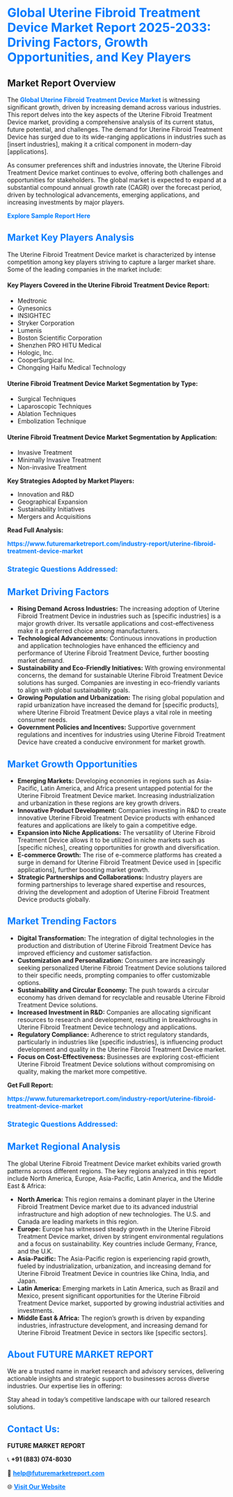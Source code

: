 <h1 style="color: #007BFF;">Global Uterine Fibroid Treatment Device Market Report 2025-2033: Driving Factors, Growth Opportunities, and Key Players</h1>

<section id="overview">
<h2>Market Report Overview</h2>
<p>The <a href="https://www.futuremarketreport.com/industry-report/uterine-fibroid-treatment-device-market" style="color: #007BFF; text-decoration: none;"><strong>Global Uterine Fibroid Treatment Device Market</strong></a> is witnessing significant growth, driven by increasing demand across various industries. This report delves into the key aspects of the Uterine Fibroid Treatment Device market, providing a comprehensive analysis of its current status, future potential, and challenges. The demand for Uterine Fibroid Treatment Device has surged due to its wide-ranging applications in industries such as [insert industries], making it a critical component in modern-day [applications].</p>
<p>As consumer preferences shift and industries innovate, the Uterine Fibroid Treatment Device market continues to evolve, offering both challenges and opportunities for stakeholders. The global market is expected to expand at a substantial compound annual growth rate (CAGR) over the forecast period, driven by technological advancements, emerging applications, and increasing investments by major players.</p>
</section>

<section id="overview">
<p><a href="https://www.futuremarketreport.com/request-sample/reportId=79900" style="color: #007BFF; text-decoration: none;"><strong>Explore Sample Report Here</strong></a></p>
</section>

<section id="key-players">
<h2 style="color: #007BFF;">Market Key Players Analysis</h2>
<p>The Uterine Fibroid Treatment Device market is characterized by intense competition among key players striving to capture a larger market share. Some of the leading companies in the market include:</p>
<h4>Key Players Covered in the Uterine Fibroid Treatment Device Report:</h4>
<ul><li>Medtronic</li><li>Gynesonics</li><li>INSIGHTEC</li><li>Stryker Corporation</li><li>Lumenis</li><li>Boston Scientific Corporation</li><li>Shenzhen PRO HITU Medical</li><li>Hologic, Inc.</li><li>CooperSurgical Inc.</li><li>Chongqing Haifu Medical Technology</li></ul>
<h4>Uterine Fibroid Treatment Device Market Segmentation by Type:</h4>
<ul><li>Surgical Techniques</li><li>Laparoscopic Techniques</li><li>Ablation Techniques</li><li>Embolization Technique</li></ul>

<h4>Uterine Fibroid Treatment Device Market Segmentation by Application:</h4>
<ul><li>Invasive Treatment</li><li>Minimally Invasive Treatment</li><li>Non-invasive Treatment</li></ul>
<p><strong>Key Strategies Adopted by Market Players:</strong></p>
<ul>
<li>Innovation and R&D</li>
<li>Geographical Expansion</li>
<li>Sustainability Initiatives</li>
<li>Mergers and Acquisitions</li>
</ul>
</section>

<section>
<p><strong>Read Full Analysis: </strong></p><a href="https://www.futuremarketreport.com/industry-report/uterine-fibroid-treatment-device-market" style="color: #007BFF; text-decoration: none;"><strong>https://www.futuremarketreport.com/industry-report/uterine-fibroid-treatment-device-market</strong></a>
<h3 style="color: #007BFF;">Strategic Questions Addressed:</h3>
</section>

<section id="driving-factors">
<h2 style="color: #007BFF;">Market Driving Factors</h2>
<ul>
<li><strong>Rising Demand Across Industries:</strong> The increasing adoption of Uterine Fibroid Treatment Device in industries such as [specific industries] is a major growth driver. Its versatile applications and cost-effectiveness make it a preferred choice among manufacturers.</li>
<li><strong>Technological Advancements:</strong> Continuous innovations in production and application technologies have enhanced the efficiency and performance of Uterine Fibroid Treatment Device, further boosting market demand.</li>
<li><strong>Sustainability and Eco-Friendly Initiatives:</strong> With growing environmental concerns, the demand for sustainable Uterine Fibroid Treatment Device solutions has surged. Companies are investing in eco-friendly variants to align with global sustainability goals.</li>
<li><strong>Growing Population and Urbanization:</strong> The rising global population and rapid urbanization have increased the demand for [specific products], where Uterine Fibroid Treatment Device plays a vital role in meeting consumer needs.</li>
<li><strong>Government Policies and Incentives:</strong> Supportive government regulations and incentives for industries using Uterine Fibroid Treatment Device have created a conducive environment for market growth.</li>
</ul>
</section>

<section id="growth-opportunities">
<h2 style="color: #007BFF;">Market Growth Opportunities</h2>
<ul>
<li><strong>Emerging Markets:</strong> Developing economies in regions such as Asia-Pacific, Latin America, and Africa present untapped potential for the Uterine Fibroid Treatment Device market. Increasing industrialization and urbanization in these regions are key growth drivers.</li>
<li><strong>Innovative Product Development:</strong> Companies investing in R&D to create innovative Uterine Fibroid Treatment Device products with enhanced features and applications are likely to gain a competitive edge.</li>
<li><strong>Expansion into Niche Applications:</strong> The versatility of Uterine Fibroid Treatment Device allows it to be utilized in niche markets such as [specific niches], creating opportunities for growth and diversification.</li>
<li><strong>E-commerce Growth:</strong> The rise of e-commerce platforms has created a surge in demand for Uterine Fibroid Treatment Device used in [specific applications], further boosting market growth.</li>
<li><strong>Strategic Partnerships and Collaborations:</strong> Industry players are forming partnerships to leverage shared expertise and resources, driving the development and adoption of Uterine Fibroid Treatment Device products globally.</li>
</ul>
</section>

<section id="trending-factors">
<h2 style="color: #007BFF;">Market Trending Factors</h2>
<ul>
<li><strong>Digital Transformation:</strong> The integration of digital technologies in the production and distribution of Uterine Fibroid Treatment Device has improved efficiency and customer satisfaction.</li>
<li><strong>Customization and Personalization:</strong> Consumers are increasingly seeking personalized Uterine Fibroid Treatment Device solutions tailored to their specific needs, prompting companies to offer customizable options.</li>
<li><strong>Sustainability and Circular Economy:</strong> The push towards a circular economy has driven demand for recyclable and reusable Uterine Fibroid Treatment Device solutions.</li>
<li><strong>Increased Investment in R&D:</strong> Companies are allocating significant resources to research and development, resulting in breakthroughs in Uterine Fibroid Treatment Device technology and applications.</li>
<li><strong>Regulatory Compliance:</strong> Adherence to strict regulatory standards, particularly in industries like [specific industries], is influencing product development and quality in the Uterine Fibroid Treatment Device market.</li>
<li><strong>Focus on Cost-Effectiveness:</strong> Businesses are exploring cost-efficient Uterine Fibroid Treatment Device solutions without compromising on quality, making the market more competitive.</li>
</ul>
</section>

<section>
<p><strong>Get Full Report: </strong></p><a href="https://www.futuremarketreport.com/industry-report/uterine-fibroid-treatment-device-market" style="color: #007BFF; text-decoration: none;"><strong>https://www.futuremarketreport.com/industry-report/uterine-fibroid-treatment-device-market</strong></a>
<h3 style="color: #007BFF;">Strategic Questions Addressed:</h3>
</section>


<section id="regional-analysis">
<h2 style="color: #007BFF;">Market Regional Analysis</h2>
<p>The global Uterine Fibroid Treatment Device market exhibits varied growth patterns across different regions. The key regions analyzed in this report include North America, Europe, Asia-Pacific, Latin America, and the Middle East & Africa:</p>
<ul>
<li><strong>North America:</strong> This region remains a dominant player in the Uterine Fibroid Treatment Device market due to its advanced industrial infrastructure and high adoption of new technologies. The U.S. and Canada are leading markets in this region.</li>
<li><strong>Europe:</strong> Europe has witnessed steady growth in the Uterine Fibroid Treatment Device market, driven by stringent environmental regulations and a focus on sustainability. Key countries include Germany, France, and the U.K.</li>
<li><strong>Asia-Pacific:</strong> The Asia-Pacific region is experiencing rapid growth, fueled by industrialization, urbanization, and increasing demand for Uterine Fibroid Treatment Device in countries like China, India, and Japan.</li>
<li><strong>Latin America:</strong> Emerging markets in Latin America, such as Brazil and Mexico, present significant opportunities for the Uterine Fibroid Treatment Device market, supported by growing industrial activities and investments.</li>
<li><strong>Middle East & Africa:</strong> The region’s growth is driven by expanding industries, infrastructure development, and increasing demand for Uterine Fibroid Treatment Device in sectors like [specific sectors].</li>
</ul>
</section>

<footer>
<h2 style="color: #007BFF;">About FUTURE MARKET REPORT</h2>
<p>We are a trusted name in market research and advisory services, delivering actionable insights and strategic support to businesses across diverse industries. Our expertise lies in offering:</p>

<p>Stay ahead in today’s competitive landscape with our tailored research solutions.</p>

<h2 style="color: #007BFF;">Contact Us:</h2>
<p><strong>FUTURE MARKET REPORT</strong></p>
<p>📞 <strong>+91 (883) 074-8030</strong></p>
<p>📧 <strong><a href="mailto:help@futuremarketreport.com" style="color: #007BFF;">help@futuremarketreport.com</a></strong></p>
<p>🌐 <strong><a href="https://www.futuremarketreport.com/" style="color: #007BFF;">Visit Our Website</a></strong></p>
</footer>